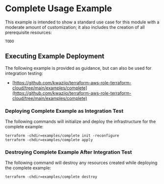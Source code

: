 # Complete Usage Example

This example is intended to show a standard use case for this module with a moderate amount of customization; it also includes the creation of all prerequisite resources:

```HCL
TODO
```

## Executing Example Deployment

The following example is provided as guidance, but can also be used for integration testing:

* [https://github.com/kwaziio/terraform-aws-role-terraform-cloud/tree/main/examples/complete](https://github.com/kwaziio/terraform-aws-role-terraform-cloud/tree/main/examples/complete)

### Deploying Complete Example as Integration Test

The following commands will initialize and deploy the infrastructure for the complete example:

```SHELL
terraform -chdir=examples/complete init -reconfigure
terraform -chdir=examples/complete apply
```

### Destroying Complete Example After Integration Test

The following command will destroy any resources created while deploying the complete example:

```SHELL
terraform -chdir=examples/complete destroy
```
